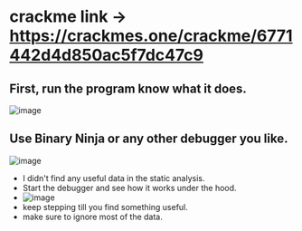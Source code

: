 # crackme link -> https://crackmes.one/crackme/6771442d4d850ac5f7dc47c9


## First, run the program know what it does.
![image](https://github.com/user-attachments/assets/3704be2e-5c62-4b6d-b6e9-3fc8bd013acc)


## Use Binary Ninja or any other debugger you like.
![image](https://github.com/user-attachments/assets/263771c4-c361-43ca-a1bd-63d0b948b31c)

- I didn't find any useful data in the static analysis.
- Start the debugger and see how it works under the hood.
- ![image](https://github.com/user-attachments/assets/ce971bce-75e1-4d24-bdf9-8453dea83683)
- keep stepping till you find something useful.
- make sure to ignore most of the data.
